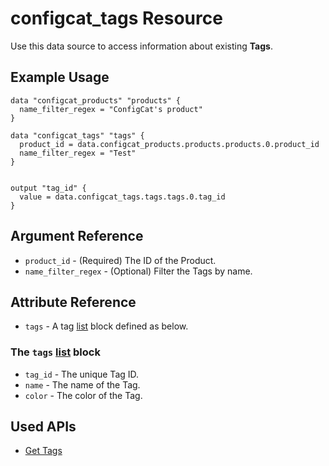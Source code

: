 # configcat_tags Resource

Use this data source to access information about existing **Tags**.
## Example Usage

```hcl
data "configcat_products" "products" {
  name_filter_regex = "ConfigCat's product"
}

data "configcat_tags" "tags" {
  product_id = data.configcat_products.products.products.0.product_id
  name_filter_regex = "Test"
}


output "tag_id" {
  value = data.configcat_tags.tags.tags.0.tag_id
}
```

## Argument Reference

* `product_id` - (Required) The ID of the Product.
* `name_filter_regex` - (Optional) Filter the Tags by name.

## Attribute Reference

* `tags` - A tag [list](https://www.terraform.io/docs/configuration/types.html#list-) block defined as below.

### The `tags` [list](https://www.terraform.io/docs/configuration/types.html#list-) block

* `tag_id` - The unique Tag ID.
* `name` - The name of the Tag.
* `color` - The color of the Tag.

## Used APIs
- [Get Tags](https://api.configcat.com/docs/index.html#operation/get-tags)
